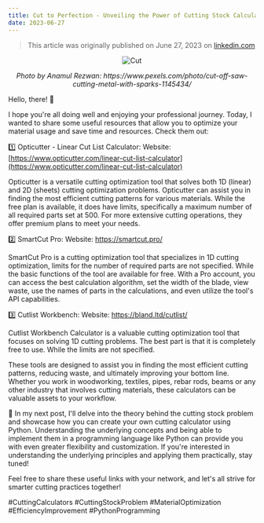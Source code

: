 ```yaml
---
title: Cut to Perfection - Unveiling the Power of Cutting Stock Calculators!
date: 2023-06-27
---
```


>This article was originally published on June 27, 2023 on [linkedin.com](https://www.linkedin.com/pulse/cut-perfection-unveiling-power-cutting-stock-ilgiz-nigmatullin)


<p align="center">
  <img src="/home/docs/assets/2023-06-27-Cutting_calcs/1687851932456-2.jpeg" alt="Cut">
</p>
<p align="center">
  <em>Photo by Anamul Rezwan: https://www.pexels.com/photo/cut-off-saw-cutting-metal-with-sparks-1145434/</em>
</p>

Hello, there! 👋

I hope you're all doing well and enjoying your professional journey. Today, I wanted to share some useful resources that allow you to optimize your material usage and save time and resources. Check them out:

1️⃣ Opticutter - Linear Cut List Calculator: Website: [https://www.opticutter.com/linear-cut-list-calculator](https://www.opticutter.com/linear-cut-list-calculator)

Opticutter is a versatile cutting optimization tool that solves both 1D (linear) and 2D (sheets) cutting optimization problems. Opticutter can assist you in finding the most efficient cutting patterns for various materials. While the free plan is available, it does have limits, specifically a maximum number of all required parts set at 500. For more extensive cutting operations, they offer premium plans to meet your needs.

2️⃣ SmartCut Pro: Website: <https://smartcut.pro/>

SmartCut Pro is a cutting optimization tool that specializes in 1D cutting optimization, limits for the number of required parts are not specified. While the basic functions of the tool are available for free. With a Pro account, you can access the best calculation algorithm, set the width of the blade, view waste, use the names of parts in the calculations, and even utilize the tool's API capabilities. 

3️⃣ Cutlist Workbench: Website: <https://bland.ltd/cutlist/>

Cutlist Workbench Calculator is a valuable cutting optimization tool that focuses on solving 1D cutting problems. The best part is that it is completely free to use. While the limits are not specified.

These tools are designed to assist you in finding the most efficient cutting patterns, reducing waste, and ultimately improving your bottom line. Whether you work in woodworking, textiles, pipes, rebar rods, beams or any other industry that involves cutting materials, these calculators can be valuable assets to your workflow.

📢 In my next post, I'll delve into the theory behind the cutting stock problem and showcase how you can create your own cutting calculator using Python. Understanding the underlying concepts and being able to implement them in a programming language like Python can provide you with even greater flexibility and customization. If you're interested in understanding the underlying principles and applying them practically, stay tuned!

Feel free to share these useful links with your network, and let's all strive for smarter cutting practices together!

#CuttingCalculators #CuttingStockProblem #MaterialOptimization #EfficiencyImprovement #PythonProgramming
